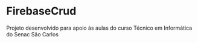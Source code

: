 # FirebaseCrud

Projeto desenvolvido para apoio às aulas do curso Técnico em Informática do Senac São Carlos
